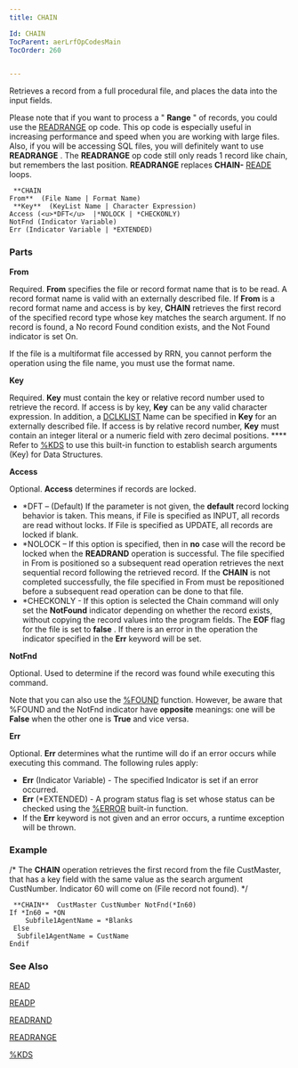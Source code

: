 ```yaml
---
title: CHAIN

Id: CHAIN
TocParent: aerLrfOpCodesMain
TocOrder: 260


---
```


Retrieves a record from a full procedural file, and places the data into the input fields. 

Please note that if you want to process a " **Range** " of records, you could use the [READRANGE](READRANGE.html) op code. This op code is especially useful in increasing performance and speed when you are working with large files. Also, if you will be accessing SQL files, you will definitely want to use **READRANGE** . The **READRANGE** op code still only reads 1 record like chain, but remembers the last position. **READRANGE** replaces **CHAIN-** [READE](READE.html) loops. 

```
 **CHAIN
From**  (File Name | Format Name)
 **Key**  (KeyList Name | Character Expression)
Access (<u>*DFT</u>  |*NOLOCK | *CHECKONLY)
NotFnd (Indicator Variable) 
Err (Indicator Variable | *EXTENDED) 
```

### Parts

**From** 

Required. **From** specifies the file or record format name that is to be read. A record format name is valid with an externally described file. If **From** is a record format name and access is by key, **CHAIN** retrieves the first record of the specified record type whose key matches the search argument. If no record is found, a No record Found condition exists, and the Not Found indicator is set On. 

If the file is a multiformat file accessed by RRN, you cannot perform the operation using the file name, you must use the format name.


**Key** 

Required. **Key** must contain the key or relative record number used to retrieve the record. If access is by key, **Key** can be any valid character expression. In addition, a [DCLKLIST](DCLKLIST.html) Name can be specified in **Key** for an externally described file. If access is by relative record number, **Key** must contain an integer literal or a numeric field with zero decimal positions. **** Refer to [%KDS](KDS_Function.html) to use this built-in function to establish search arguments (Key) for Data Structures.


**Access** 

Optional. **Access** determines if records are locked.

- *DFT – (Default) If the parameter is not given, the **default** record locking behavior is taken. This means, if File is specified as INPUT, all records are read without locks. If File is specified as UPDATE, all records are locked if blank.
- *NOLOCK – If this option is specified, then in **no** case will the record be locked when the **READRAND** operation is successful. The file specified in From is positioned so a subsequent read operation retrieves the next sequential record following the retrieved record. If the **CHAIN** is not completed successfully, the file specified in From must be repositioned before a subsequent read operation can be done to that file.
- *CHECKONLY - If this option is selected the Chain command will only set the **NotFound** indicator depending on whether the record exists, without copying the record values into the program fields. The **EOF** flag for the file is set to **false** . If there is an error in the operation the indicator specified in the **Err** keyword will be set.


**NotFnd** 

Optional. Used to determine if the record was found while executing this command.


Note that you can also use the [%FOUND](FOUND_Function.html) function. However, be aware that %FOUND and the NotFnd indicator have **opposite** meanings: one will be **False** when the other one is **True** and vice versa.


**Err** 

Optional. **Err** determines what the runtime will do if an error occurs while executing this command. The following rules apply: 

- **Err** (Indicator Variable) - The specified Indicator is set if an error occurred.
- **Err** (*EXTENDED) - A program status flag is set whose status can be checked using the [%ERROR](ERROR_Function.html) built-in function.
- If the **Err** keyword is not given and an error occurs, a runtime exception will be thrown.


### Example
/* The **CHAIN** operation retrieves the first record from the file CustMaster, that has a key field with the same value as the search argument CustNumber. Indicator 60 will come on (File record not found). */ 

```
 **CHAIN**  CustMaster CustNumber NotFnd(*In60)
If *In60 = *ON
    Subfile1AgentName = *Blanks
 Else
  Subfile1AgentName = CustName
Endif
```

### See Also
[READ](READ.html)

[READP](READP.html)

[READRAND](READRAND.html)

[READRANGE](READRANGE.html)

[%KDS](KDS_Function.html) 
